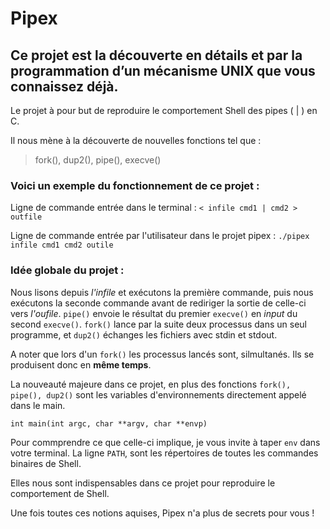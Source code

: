 # Pipex
## Ce projet est la découverte en détails et par la programmation d’un mécanisme UNIX que vous connaissez déjà.

Le projet à pour but de reproduire le comportement Shell des pipes ( | ) en C.

Il nous mène à la découverte de nouvelles fonctions tel que :

> fork(), 
> dup2(), 
> pipe(), 
> execve()

### Voici un exemple du fonctionnement de ce projet :

  Ligne de commande entrée dans le terminal :
  ```< infile cmd1 | cmd2 > outfile ```
  
  Ligne de commande entrée par l'utilisateur dans le projet pipex :
  ```./pipex infile cmd1 cmd2 outile```

### Idée globale du projet :

Nous lisons depuis *l'infile* et exécutons la première commande, puis nous exécutons la seconde commande avant de rediriger la sortie de celle-ci vers *l'oufile*.
```pipe()``` envoie le résultat du premier ```execve()``` en *input* du second ```execve()```. ```fork()``` lance par la suite deux processus dans un seul programme, et ```dup2()``` échanges les fichiers avec stdin et stdout.

A noter que lors d'un ```fork()``` les processus lancés sont, silmultanés. Ils se produisent donc en **même temps**.

La nouveauté majeure dans ce projet, en plus des fonctions ```fork(), pipe(), dup2()``` sont les variables d'environnements directement appelé dans le main.

```int main(int argc, char **argv, char **envp)```

Pour commprendre ce que celle-ci implique, je vous invite à taper ```env``` dans votre terminal.
La ligne ```PATH```, sont les répertoires de toutes les commandes binaires de Shell.

Elles nous sont indispensables dans ce projet pour reproduire le comportement de Shell.

Une fois toutes ces notions aquises, Pipex n'a plus de secrets pour vous ! 
